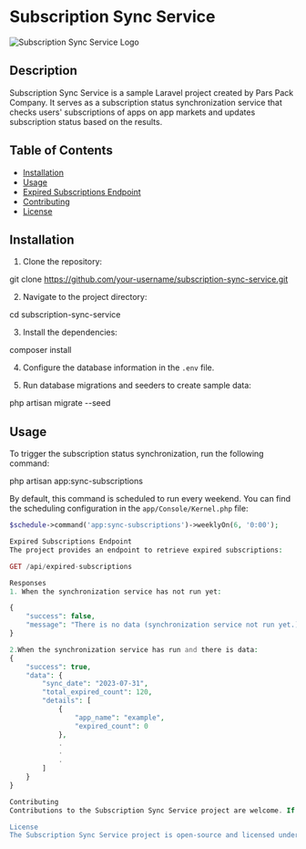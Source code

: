 # Subscription Sync Service

![Subscription Sync Service Logo](link-to-your-logo-image-if-available)

## Description

Subscription Sync Service is a sample Laravel project created by Pars Pack Company. It serves as a subscription status synchronization service that checks users' subscriptions of apps on app markets and updates subscription status based on the results.

## Table of Contents

- [Installation](#installation)
- [Usage](#usage)
- [Expired Subscriptions Endpoint](#expired-subscriptions-endpoint)
- [Contributing](#contributing)
- [License](#license)

## Installation

1. Clone the repository:

git clone https://github.com/your-username/subscription-sync-service.git


2. Navigate to the project directory:

cd subscription-sync-service


3. Install the dependencies:

composer install


4. Configure the database information in the `.env` file.

5. Run database migrations and seeders to create sample data:

php artisan migrate --seed


## Usage

To trigger the subscription status synchronization, run the following command:

php artisan app:sync-subscriptions


By default, this command is scheduled to run every weekend. You can find the scheduling configuration in the `app/Console/Kernel.php` file:

```php
$schedule->command('app:sync-subscriptions')->weeklyOn(6, '0:00');

Expired Subscriptions Endpoint
The project provides an endpoint to retrieve expired subscriptions:

GET /api/expired-subscriptions

Responses
1. When the synchronization service has not run yet:

{
    "success": false,
    "message": "There is no data (synchronization service not run yet.)"
}

2.When the synchronization service has run and there is data:
{
    "success": true,
    "data": {
        "sync_date": "2023-07-31",
        "total_expired_count": 120,
        "details": [
            {
                "app_name": "example",
                "expired_count": 0
            },
            .
			.
			.
        ]
    }
}

Contributing
Contributions to the Subscription Sync Service project are welcome. If you encounter any issues, have feature requests, or want to contribute to the project's development, please follow the guidelines outlined in CONTRIBUTING.md.

License
The Subscription Sync Service project is open-source and licensed under the MIT License.



